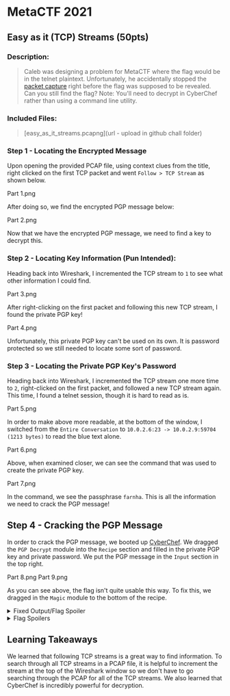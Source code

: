 # MetaCTF 2021

## Easy as it (TCP) Streams (50pts)

### Description:

> Caleb was designing a problem for MetaCTF where the flag would be in the telnet plaintext. Unfortunately, he accidentally stopped the [packet capture](https://metaproblems.com/46dc63e7dbfa1ca757a459063dff0959/easy_as_it_streams.pcapng) right before the flag was supposed to be revealed. Can you still find the flag? Note: You'll need to decrypt in CyberChef rather than using a command line utility.

### Included Files:

> \[easy_as_it_streams.pcapng\]\(url - upload in github chall folder\)

### Step 1 - Locating the Encrypted Message

Upon opening the provided PCAP file, using context clues from the title, right clicked on the first TCP packet and went `Follow > TCP Stream` as shown below.

Part 1.png

After doing so, we find the encrypted PGP message below:

Part 2.png

Now that we have the encrypted PGP message, we need to find a key to decrypt this.

### Step 2 - Locating Key Information (Pun Intended):

Heading back into Wireshark, I incremented the TCP stream to `1` to see what other information I could find.

Part 3.png

After right-clicking on the first packet and following this new TCP stream, I found the private PGP key!

Part 4.png

Unfortunately, this private PGP key can't be used on its own. It is password protected so we still needed to locate some sort of password.

### Step 3 - Locating the Private PGP Key's Password

Heading back into Wireshark, I incremented the TCP stream one more time to `2`, right-clicked on the first packet, and followed a new TCP stream again. This time, I found a telnet session, though it is hard to read as is.

Part 5.png

In order to make above more readable, at the bottom of the window, I switched from the `Entire Conversation` to `10.0.2.6:23 -> 10.0.2.9:59704 (1213 bytes)` to read the blue text alone.

Part 6.png

Above, when examined closer, we can see the command that was used to create the private PGP key.

Part 7.png

In the command, we see the passphrase `farnha`. This is all the information we need to crack the PGP message!

## Step 4 - Cracking the PGP Message

In order to crack the PGP message, we booted up [CyberChef](https://gchq.github.io/CyberChef/). We dragged the `PGP Decrypt` module into the `Recipe` section and filled in the private PGP key and private password. We put the PGP message in the `Input` section in the top right.

Part 8.png
Part 9.png

As you can see above, the flag isn't quite usable this way. To fix this, we dragged in the `Magic` module to the bottom of the recipe.

<details>
  <summary> Fixed Output/Flag Spoiler </summary>
  Part 10.png
</details>

<details>
  <summary> Flag Spoilers</summary>
  MetaCTF{cleartext_private_pgp_keys}
</details>

## Learning Takeaways

We learned that following TCP streams is a great way to find information. To search through all TCP streams in a PCAP file, it is helpful to increment the stream at the top of the Wireshark window so we don't have to go searching through the PCAP for all of the TCP streams. We also learned that CyberChef is incredibly powerful for decryption.
